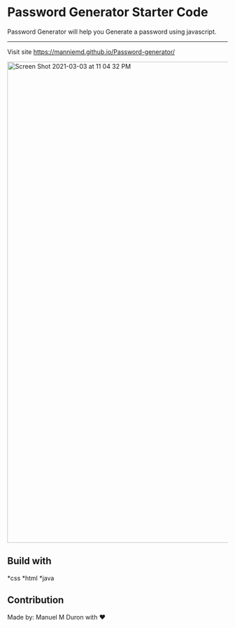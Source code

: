 # Password Generator Starter Code

Password Generator will help you Generate a password using javascript. 
_____________________________________________________________________
Visit site https://manniemd.github.io/Password-generator/

<img width="1097" alt="Screen Shot 2021-03-03 at 11 04 32 PM" src="https://user-images.githubusercontent.com/76885757/109910486-34dfcf00-7c76-11eb-9b02-931085d9a76c.png">

## Build with 
 *css
 *html
 *java

 ## Contribution
  Made by: Manuel M Duron with :heart:

